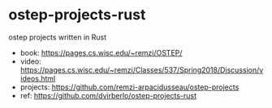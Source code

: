 # ostep-projects-rust

ostep projects written in Rust

- book: https://pages.cs.wisc.edu/~remzi/OSTEP/
- video: https://pages.cs.wisc.edu/~remzi/Classes/537/Spring2018/Discussion/videos.html
- projects: https://github.com/remzi-arpacidusseau/ostep-projects
- ref: https://github.com/dvirberlo/ostep-projects-rust